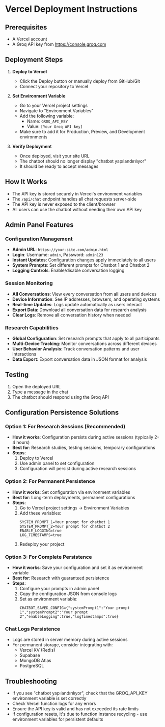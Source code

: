 # Vercel Deployment Instructions

## Prerequisites
- A Vercel account
- A Groq API key from https://console.groq.com

## Deployment Steps

1. **Deploy to Vercel**
   - Click the Deploy button or manually deploy from GitHub/Git
   - Connect your repository to Vercel

2. **Set Environment Variable**
   - Go to your Vercel project settings
   - Navigate to "Environment Variables"
   - Add the following variable:
     - Name: `GROQ_API_KEY`
     - Value: `[Your Groq API key]`
   - Make sure to add it for Production, Preview, and Development environments

3. **Verify Deployment**
   - Once deployed, visit your site URL
   - The chatbot should no longer display "chatbot yapılandırılıyor"
   - It should be ready to accept messages

## How It Works
- The API key is stored securely in Vercel's environment variables
- The `/api/chat` endpoint handles all chat requests server-side
- The API key is never exposed to the client/browser
- All users can use the chatbot without needing their own API key

## Admin Panel Features

### Configuration Management
- **Admin URL**: `https://your-site.com/admin.html`
- **Login**: Username: `admin`, Password: `admin123`
- **Instant Updates**: Configuration changes apply immediately to all users
- **System Prompts**: Set different prompts for Chatbot 1 and Chatbot 2
- **Logging Controls**: Enable/disable conversation logging

### Session Monitoring
- **All Conversations**: View every conversation from all users and devices
- **Device Information**: See IP addresses, browsers, and operating systems
- **Real-time Updates**: Logs update automatically as users interact
- **Export Data**: Download all conversation data for research analysis
- **Clear Logs**: Remove all conversation history when needed

### Research Capabilities
- **Global Configuration**: Set research prompts that apply to all participants
- **Multi-Device Tracking**: Monitor conversations across different devices
- **User Behavior Analysis**: Track conversation patterns and user interactions
- **Data Export**: Export conversation data in JSON format for analysis

## Testing
1. Open the deployed URL
2. Type a message in the chat
3. The chatbot should respond using the Groq API

## Configuration Persistence Solutions

### Option 1: For Research Sessions (Recommended)
- **How it works**: Configuration persists during active sessions (typically 2-4 hours)
- **Best for**: Research studies, testing sessions, temporary configurations
- **Steps**: 
  1. Deploy to Vercel
  2. Use admin panel to set configuration
  3. Configuration will persist during active research sessions

### Option 2: For Permanent Persistence
- **How it works**: Set configuration via environment variables
- **Best for**: Long-term deployments, permanent configurations
- **Steps**:
  1. Go to Vercel project settings → Environment Variables
  2. Add these variables:
     ```
     SYSTEM_PROMPT_1=Your prompt for chatbot 1
     SYSTEM_PROMPT_2=Your prompt for chatbot 2
     ENABLE_LOGGING=true
     LOG_TIMESTAMPS=true
     ```
  3. Redeploy your project

### Option 3: For Complete Persistence
- **How it works**: Save your configuration and set it as environment variable
- **Best for**: Research with guaranteed persistence
- **Steps**:
  1. Configure your prompts in admin panel
  2. Copy the configuration JSON from console logs
  3. Set as environment variable:
     ```
     CHATBOT_SAVED_CONFIG={"systemPrompt1":"Your prompt 1","systemPrompt2":"Your prompt 2","enableLogging":true,"logTimestamps":true}
     ```

### Chat Logs Persistence
- Logs are stored in server memory during active sessions
- For permanent storage, consider integrating with:
  - Vercel KV (Redis)
  - Supabase
  - MongoDB Atlas
  - PostgreSQL

## Troubleshooting
- If you see "chatbot yapılandırılıyor", check that the GROQ_API_KEY environment variable is set correctly
- Check Vercel function logs for any errors
- Ensure the API key is valid and has not exceeded its rate limits
- If configuration resets, it's due to function instance recycling - use environment variables for persistent defaults